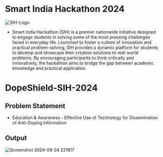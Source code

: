 # Smart India Hackathon 2024
![SIH-Logo](https://github.com/user-attachments/assets/326b775e-a337-4ec4-afe6-bf82b8c2a14c)

- Smart India Hackathon (SIH) is a premier nationwide initiative designed to engage students in solving some of the most pressing challenges faced in everyday life. Launched to foster a culture of innovation and practical problem-solving, SIH provides a dynamic platform for students to develop and showcase their creative solutions to real-world problems. By encouraging participants to think critically and innovatively, the hackathon aims to bridge the gap between academic knowledge and practical application.
# DopeShield-SIH-2024
## Problem Statement
- Education & Awareness - Effective Use of Technology for Dissemination of Anti-Doping Information
## Output
   ![Screenshot 2024-08-24 221617](https://github.com/user-attachments/assets/092d0af8-27fc-4543-bfa4-50d18ae5f7d3)

